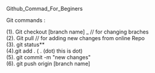 Github_Commad_For_Beginers <br />

 Git commands : <br />

(1). Git checkout [branch name]   _   // for changing braches  <br />
(2). Git pull                      // for adding new changes from online Repo <br />
(3). git status** <br />
(4).git add .  ( . (dot) this is dot) <br />
(5).  git commit -m "new changes"  <br />
(6). git push origin [branch name]  <br />
